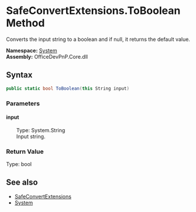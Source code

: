 # SafeConvertExtensions.ToBoolean Method  
 Converts the input string to a boolean and if null, it returns the default value.   

**Namespace:** [System](System.md)  
**Assembly:** OfficeDevPnP.Core.dll  
## Syntax
```C#
public static bool ToBoolean(this String input)
```
### Parameters
#### input  
&emsp;&emsp;Type: System.String  
&emsp;&emsp;Input string.  

  

### Return Value
Type: bool  

## See also
- [SafeConvertExtensions](System.SafeConvertExtensions.md) 
- [System](System.md) 
